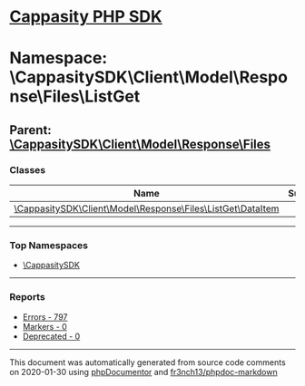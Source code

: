 # [Cappasity PHP SDK](../home.md)

# Namespace: \CappasitySDK\Client\Model\Response\Files\ListGet
## Parent: [\CappasitySDK\Client\Model\Response\Files](../namespaces/CappasitySDK.Client.Model.Response.Files.md)
### Classes
| Name | Summary |
| ---- | ------- |
| [\CappasitySDK\Client\Model\Response\Files\ListGet\DataItem](../classes/CappasitySDK.Client.Model.Response.Files.ListGet.DataItem.md) |  |

---

### Top Namespaces

* [\CappasitySDK](../namespaces/CappasitySDK.html.md)

---

### Reports
* [Errors - 797](../reports/errors.md)
* [Markers - 0](../reports/markers.md)
* [Deprecated - 0](../reports/deprecated.md)

---

This document was automatically generated from source code comments on 2020-01-30 using [phpDocumentor](http://www.phpdoc.org/) and [fr3nch13/phpdoc-markdown](https://github.com/fr3nch13/phpdoc-markdown)

